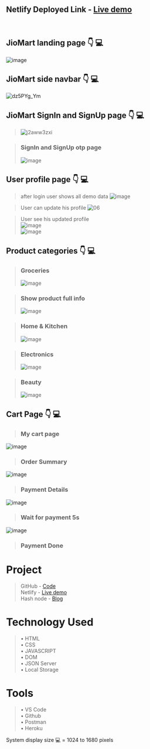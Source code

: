 ## Netlify Deployed Link - [Live demo](https://comfy-souffle-7dba03.netlify.app/) <br>
<br>

## **JioMart  landing page** 👇 💻 
![image](https://user-images.githubusercontent.com/106476212/183395391-642faa6b-28ba-4f4e-a581-81f6e1368149.png)


## **JioMart side navbar** 👇 💻 
![dz5PYg_Ym](https://user-images.githubusercontent.com/106476212/183393393-b3fcc979-bb7f-49bf-9f49-26f31722a220.png)


## **JioMart SignIn and SignUp page** 👇 💻 
> ![j2aww3zxi](https://user-images.githubusercontent.com/106476212/183393587-577d3901-12f2-4eac-bef3-76bb187b0b3e.png)

> ### SignIn and SignUp otp page  
> ![image](https://user-images.githubusercontent.com/106476212/183393643-fb7b9b0b-db18-43b9-8be0-e640b6392dc2.png)


## **User profile page** 👇 💻

> after login user shows all demo data
![image](https://user-images.githubusercontent.com/106476212/183393688-b0895c34-78af-43ec-8849-726eec031262.png)

> User can update his profile 
> ![06](https://user-images.githubusercontent.com/106476212/183396026-4b3ac27e-5eb1-4714-905a-365a7383155f.png)

> User see his updated profile <br>
> ![image](https://user-images.githubusercontent.com/106476212/183393783-fe2e527e-6f2e-4f77-8ed5-c228bc2a47c4.png) <br>
> ![image](https://user-images.githubusercontent.com/106476212/183393840-bebe89fa-c3ec-41bd-8bcb-ba128f482fa3.png)

## **Product categories** 👇 💻

> ### Groceries
> ![image](https://user-images.githubusercontent.com/106476212/183393892-933b95db-0d84-48d7-b640-9e1dd5cf8739.png)

> ### Show product full info
> ![image](https://user-images.githubusercontent.com/106476212/183393972-ce55905c-a12d-4428-9286-4dd505bc4097.png)

> ### Home & Kitchen 
> ![image](https://user-images.githubusercontent.com/106476212/183394012-67ed1aaf-110e-4698-a69a-bfbd8d94bf64.png)

> ### Electronics 
> ![image](https://user-images.githubusercontent.com/106476212/183394049-68622b28-7dd6-471d-895d-17d5eb3bbd3d.png)

> ### Beauty 
> ![image](https://user-images.githubusercontent.com/106476212/183394085-07396eb6-8215-43fa-a0e6-578fda4b9c3b.png)

## **Cart Page** 👇 💻

> ### My cart page 
![image](https://user-images.githubusercontent.com/106476212/183394154-2fa1df36-3b28-4b02-bb19-fd5a3dd8306c.png)

> ### Order Summary 
![image](https://user-images.githubusercontent.com/106476212/183394197-53902404-1839-4a10-975c-4dadd19ca63c.png)

> ### Payment Details 
![image](https://user-images.githubusercontent.com/106476212/183394233-e22dcbf2-3215-4f22-bcf0-b44bf8b280aa.png)



> ### Wait for payment 5s 
![image](https://user-images.githubusercontent.com/106476212/183394299-38d569e0-0f11-4907-a357-8a26e9295ab4.png)


> ### Payment Done 




# Project
> GitHub - [Code](https://github.com/Sibghataziz/JioMartClone) <br>
> Netlify - [Live demo](https://comfy-souffle-7dba03.netlify.app/) <br>
> Hash node - [Blog](https://alokkumar.hashnode.dev/jio-mart-clone)

# Technology Used
> • HTML <br>
> • CSS <br>
> • JAVASCRIPT <br>
> • DOM <br>
> • JSON Server<br>
> • Local Storage

# Tools
> • VS Code <br>
> • Github <br>
> • Postman <br>
> • Heroku



System display size 💻 = 1024 to 1680  pixels
